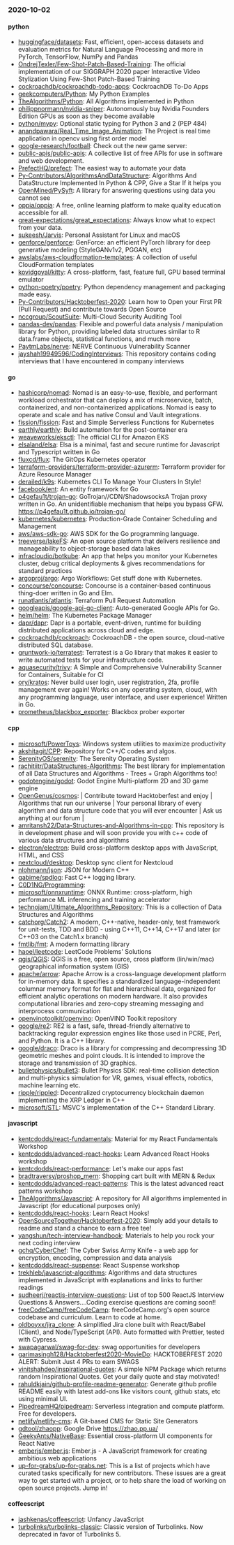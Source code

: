 ### 2020-10-02

#### python
* [huggingface/datasets](https://github.com/huggingface/datasets):  Fast, efficient, open-access datasets and evaluation metrics for Natural Language Processing and more in PyTorch, TensorFlow, NumPy and Pandas
* [OndrejTexler/Few-Shot-Patch-Based-Training](https://github.com/OndrejTexler/Few-Shot-Patch-Based-Training): The official implementation of our SIGGRAPH 2020 paper Interactive Video Stylization Using Few-Shot Patch-Based Training
* [cockroachdb/cockroachdb-todo-apps](https://github.com/cockroachdb/cockroachdb-todo-apps): CockroachDB To-Do Apps
* [geekcomputers/Python](https://github.com/geekcomputers/Python): My Python Examples
* [TheAlgorithms/Python](https://github.com/TheAlgorithms/Python): All Algorithms implemented in Python
* [philippnormann/nvidia-sniper](https://github.com/philippnormann/nvidia-sniper):  Autonomously buy Nvidia Founders Edition GPUs as soon as they become available
* [python/mypy](https://github.com/python/mypy): Optional static typing for Python 3 and 2 (PEP 484)
* [anandpawara/Real_Time_Image_Animation](https://github.com/anandpawara/Real_Time_Image_Animation): The Project is real time application in opencv using first order model
* [google-research/football](https://github.com/google-research/football): Check out the new game server:
* [public-apis/public-apis](https://github.com/public-apis/public-apis): A collective list of free APIs for use in software and web development.
* [PrefectHQ/prefect](https://github.com/PrefectHQ/prefect): The easiest way to automate your data
* [Py-Contributors/AlgorithmsAndDataStructure](https://github.com/Py-Contributors/AlgorithmsAndDataStructure): Algorithms And DataStructure Implemented In Python & CPP, Give a Star If it helps you
* [OpenMined/PySyft](https://github.com/OpenMined/PySyft): A library for answering questions using data you cannot see
* [oppia/oppia](https://github.com/oppia/oppia): A free, online learning platform to make quality education accessible for all.
* [great-expectations/great_expectations](https://github.com/great-expectations/great_expectations): Always know what to expect from your data.
* [sukeesh/Jarvis](https://github.com/sukeesh/Jarvis): Personal Assistant for Linux and macOS
* [genforce/genforce](https://github.com/genforce/genforce): GenForce: an efficient PyTorch library for deep generative modeling (StyleGANv1v2, PGGAN, etc)
* [awslabs/aws-cloudformation-templates](https://github.com/awslabs/aws-cloudformation-templates): A collection of useful CloudFormation templates
* [kovidgoyal/kitty](https://github.com/kovidgoyal/kitty): A cross-platform, fast, feature full, GPU based terminal emulator
* [python-poetry/poetry](https://github.com/python-poetry/poetry): Python dependency management and packaging made easy.
* [Py-Contributors/Hacktoberfest-2020](https://github.com/Py-Contributors/Hacktoberfest-2020): Learn how to Open your First PR (Pull Request) and contribute towards Open Source
* [nccgroup/ScoutSuite](https://github.com/nccgroup/ScoutSuite): Multi-Cloud Security Auditing Tool
* [pandas-dev/pandas](https://github.com/pandas-dev/pandas): Flexible and powerful data analysis / manipulation library for Python, providing labeled data structures similar to R data.frame objects, statistical functions, and much more
* [PaytmLabs/nerve](https://github.com/PaytmLabs/nerve): NERVE Continuous Vulnerability Scanner
* [jayshah19949596/CodingInterviews](https://github.com/jayshah19949596/CodingInterviews): This repository contains coding interviews that I have encountered in company interviews

#### go
* [hashicorp/nomad](https://github.com/hashicorp/nomad): Nomad is an easy-to-use, flexible, and performant workload orchestrator that can deploy a mix of microservice, batch, containerized, and non-containerized applications. Nomad is easy to operate and scale and has native Consul and Vault integrations.
* [fission/fission](https://github.com/fission/fission): Fast and Simple Serverless Functions for Kubernetes
* [earthly/earthly](https://github.com/earthly/earthly): Build automation for the post-container era
* [weaveworks/eksctl](https://github.com/weaveworks/eksctl): The official CLI for Amazon EKS
* [elsaland/elsa](https://github.com/elsaland/elsa):  Elsa is a minimal, fast and secure runtime for Javascript and Typescript written in Go
* [fluxcd/flux](https://github.com/fluxcd/flux): The GitOps Kubernetes operator
* [terraform-providers/terraform-provider-azurerm](https://github.com/terraform-providers/terraform-provider-azurerm): Terraform provider for Azure Resource Manager
* [derailed/k9s](https://github.com/derailed/k9s):  Kubernetes CLI To Manage Your Clusters In Style!
* [facebook/ent](https://github.com/facebook/ent): An entity framework for Go
* [p4gefau1t/trojan-go](https://github.com/p4gefau1t/trojan-go): GoTrojan//CDN/ShadowsocksA Trojan proxy written in Go. An unidentifiable mechanism that helps you bypass GFW. https://p4gefau1t.github.io/trojan-go/
* [kubernetes/kubernetes](https://github.com/kubernetes/kubernetes): Production-Grade Container Scheduling and Management
* [aws/aws-sdk-go](https://github.com/aws/aws-sdk-go): AWS SDK for the Go programming language.
* [treeverse/lakeFS](https://github.com/treeverse/lakeFS): An open source platform that delivers resilience and manageability to object-storage based data lakes
* [infracloudio/botkube](https://github.com/infracloudio/botkube): An app that helps you monitor your Kubernetes cluster, debug critical deployments & gives recommendations for standard practices
* [argoproj/argo](https://github.com/argoproj/argo): Argo Workflows: Get stuff done with Kubernetes.
* [concourse/concourse](https://github.com/concourse/concourse): Concourse is a container-based continuous thing-doer written in Go and Elm.
* [runatlantis/atlantis](https://github.com/runatlantis/atlantis): Terraform Pull Request Automation
* [googleapis/google-api-go-client](https://github.com/googleapis/google-api-go-client): Auto-generated Google APIs for Go.
* [helm/helm](https://github.com/helm/helm): The Kubernetes Package Manager
* [dapr/dapr](https://github.com/dapr/dapr): Dapr is a portable, event-driven, runtime for building distributed applications across cloud and edge.
* [cockroachdb/cockroach](https://github.com/cockroachdb/cockroach): CockroachDB - the open source, cloud-native distributed SQL database.
* [gruntwork-io/terratest](https://github.com/gruntwork-io/terratest): Terratest is a Go library that makes it easier to write automated tests for your infrastructure code.
* [aquasecurity/trivy](https://github.com/aquasecurity/trivy): A Simple and Comprehensive Vulnerability Scanner for Containers, Suitable for CI
* [ory/kratos](https://github.com/ory/kratos): Never build user login, user registration, 2fa, profile management ever again! Works on any operating system, cloud, with any programming language, user interface, and user experience! Written in Go.
* [prometheus/blackbox_exporter](https://github.com/prometheus/blackbox_exporter): Blackbox prober exporter

#### cpp
* [microsoft/PowerToys](https://github.com/microsoft/PowerToys): Windows system utilities to maximize productivity
* [akshitagit/CPP](https://github.com/akshitagit/CPP): Repository for C++/C codes and algos.
* [SerenityOS/serenity](https://github.com/SerenityOS/serenity): The Serenity Operating System 
* [rachitiitr/DataStructures-Algorithms](https://github.com/rachitiitr/DataStructures-Algorithms): The best library for implementation of all Data Structures and Algorithms - Trees + Graph Algorithms too!
* [godotengine/godot](https://github.com/godotengine/godot): Godot Engine  Multi-platform 2D and 3D game engine
* [OpenGenus/cosmos](https://github.com/OpenGenus/cosmos): | Contribute toward Hacktoberfest and enjoy  | Algorithms that run our universe | Your personal library of every algorithm and data structure code that you will ever encounter | Ask us anything at our forum |
* [amritansh22/Data-Structures-and-Algorithms-in-cpp](https://github.com/amritansh22/Data-Structures-and-Algorithms-in-cpp): This repository is in development phase and will soon provide you with c++ code of various data structures and algorithms
* [electron/electron](https://github.com/electron/electron): Build cross-platform desktop apps with JavaScript, HTML, and CSS
* [nextcloud/desktop](https://github.com/nextcloud/desktop):  Desktop sync client for Nextcloud
* [nlohmann/json](https://github.com/nlohmann/json): JSON for Modern C++
* [gabime/spdlog](https://github.com/gabime/spdlog): Fast C++ logging library.
* [C0D1NG/Programming](https://github.com/C0D1NG/Programming): 
* [microsoft/onnxruntime](https://github.com/microsoft/onnxruntime): ONNX Runtime: cross-platform, high performance ML inferencing and training accelerator
* [technojam/Ultimate_Algorithms_Repository](https://github.com/technojam/Ultimate_Algorithms_Repository): This is a collection of Data Structures and Algorithms
* [catchorg/Catch2](https://github.com/catchorg/Catch2): A modern, C++-native, header-only, test framework for unit-tests, TDD and BDD - using C++11, C++14, C++17 and later (or C++03 on the Catch1.x branch)
* [fmtlib/fmt](https://github.com/fmtlib/fmt): A modern formatting library
* [haoel/leetcode](https://github.com/haoel/leetcode): LeetCode Problems' Solutions
* [qgis/QGIS](https://github.com/qgis/QGIS): QGIS is a free, open source, cross platform (lin/win/mac) geographical information system (GIS)
* [apache/arrow](https://github.com/apache/arrow): Apache Arrow is a cross-language development platform for in-memory data. It specifies a standardized language-independent columnar memory format for flat and hierarchical data, organized for efficient analytic operations on modern hardware. It also provides computational libraries and zero-copy streaming messaging and interprocess communication
* [openvinotoolkit/openvino](https://github.com/openvinotoolkit/openvino): OpenVINO Toolkit repository
* [google/re2](https://github.com/google/re2): RE2 is a fast, safe, thread-friendly alternative to backtracking regular expression engines like those used in PCRE, Perl, and Python. It is a C++ library.
* [google/draco](https://github.com/google/draco): Draco is a library for compressing and decompressing 3D geometric meshes and point clouds. It is intended to improve the storage and transmission of 3D graphics.
* [bulletphysics/bullet3](https://github.com/bulletphysics/bullet3): Bullet Physics SDK: real-time collision detection and multi-physics simulation for VR, games, visual effects, robotics, machine learning etc.
* [ripple/rippled](https://github.com/ripple/rippled): Decentralized cryptocurrency blockchain daemon implementing the XRP Ledger in C++
* [microsoft/STL](https://github.com/microsoft/STL): MSVC's implementation of the C++ Standard Library.

#### javascript
* [kentcdodds/react-fundamentals](https://github.com/kentcdodds/react-fundamentals): Material for my React Fundamentals Workshop
* [kentcdodds/advanced-react-hooks](https://github.com/kentcdodds/advanced-react-hooks): Learn Advanced React Hooks workshop
* [kentcdodds/react-performance](https://github.com/kentcdodds/react-performance): Let's make our apps fast 
* [bradtraversy/proshop_mern](https://github.com/bradtraversy/proshop_mern): Shopping cart built with MERN & Redux
* [kentcdodds/advanced-react-patterns](https://github.com/kentcdodds/advanced-react-patterns): This is the latest advanced react patterns workshop
* [TheAlgorithms/Javascript](https://github.com/TheAlgorithms/Javascript): A repository for All algorithms implemented in Javascript (for educational purposes only)
* [kentcdodds/react-hooks](https://github.com/kentcdodds/react-hooks): Learn React Hooks!  
* [OpenSourceTogether/Hacktoberfest-2020](https://github.com/OpenSourceTogether/Hacktoberfest-2020): Simply add your details to readme and stand a chance to earn a free tee! 
* [yangshun/tech-interview-handbook](https://github.com/yangshun/tech-interview-handbook):  Materials to help you rock your next coding interview
* [gchq/CyberChef](https://github.com/gchq/CyberChef): The Cyber Swiss Army Knife - a web app for encryption, encoding, compression and data analysis
* [kentcdodds/react-suspense](https://github.com/kentcdodds/react-suspense): React Suspense workshop
* [trekhleb/javascript-algorithms](https://github.com/trekhleb/javascript-algorithms):  Algorithms and data structures implemented in JavaScript with explanations and links to further readings
* [sudheerj/reactjs-interview-questions](https://github.com/sudheerj/reactjs-interview-questions): List of top 500 ReactJS Interview Questions & Answers....Coding exercise questions are coming soon!!
* [freeCodeCamp/freeCodeCamp](https://github.com/freeCodeCamp/freeCodeCamp): freeCodeCamp.org's open source codebase and curriculum. Learn to code at home.
* [oldboyxx/jira_clone](https://github.com/oldboyxx/jira_clone): A simplified Jira clone built with React/Babel (Client), and Node/TypeScript (API). Auto formatted with Prettier, tested with Cypress.
* [swapagarwal/swag-for-dev](https://github.com/swapagarwal/swag-for-dev):  swag opportunities for developers
* [garimasingh128/Hacktoberfest2020-MovieDo](https://github.com/garimasingh128/Hacktoberfest2020-MovieDo):      HACKTOBERFEST 2020 ALERT: Submit Just 4 PRs to earn SWAGS     
* [vinitshahdeo/inspirational-quotes](https://github.com/vinitshahdeo/inspirational-quotes):  A simple NPM Package which returns random Inspirational Quotes. Get your daily quote and stay motivated!  
* [rahuldkjain/github-profile-readme-generator](https://github.com/rahuldkjain/github-profile-readme-generator):  Generate github profile README easily with latest add-ons like visitors count, github stats, etc using minimal UI.
* [PipedreamHQ/pipedream](https://github.com/PipedreamHQ/pipedream): Serverless integration and compute platform. Free for developers.
* [netlify/netlify-cms](https://github.com/netlify/netlify-cms): A Git-based CMS for Static Site Generators
* [gdtool/zhaopp](https://github.com/gdtool/zhaopp): Google Drive https://zhao.pp.ua/
* [GeekyAnts/NativeBase](https://github.com/GeekyAnts/NativeBase): Essential cross-platform UI components for React Native
* [emberjs/ember.js](https://github.com/emberjs/ember.js): Ember.js - A JavaScript framework for creating ambitious web applications
* [up-for-grabs/up-for-grabs.net](https://github.com/up-for-grabs/up-for-grabs.net): This is a list of projects which have curated tasks specifically for new contributors. These issues are a great way to get started with a project, or to help share the load of working on open source projects. Jump in!

#### coffeescript
* [jashkenas/coffeescript](https://github.com/jashkenas/coffeescript): Unfancy JavaScript
* [turbolinks/turbolinks-classic](https://github.com/turbolinks/turbolinks-classic): Classic version of Turbolinks. Now deprecated in favor of Turbolinks 5.
